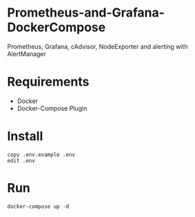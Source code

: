 # Prometheus-and-Grafana-DockerCompose
Prometheus, Grafana, cAdvisor, NodeExporter and alerting with AlertManager

# Requirements
* Docker
* Docker-Compose Plugin

# Install
```
copy .env.example .env
edit .env
```
# Run
```
docker-compose up -d
```


